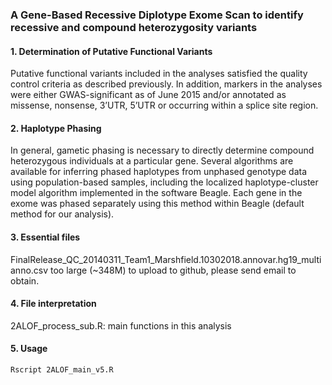 ### A Gene-Based Recessive Diplotype Exome Scan to identify recessive and compound heterozygosity variants
#### 1. Determination of Putative Functional Variants
Putative functional variants included in the analyses satisfied the quality control criteria as described previously. In addition, markers in the analyses were either GWAS-significant as of June 2015 and/or annotated as missense, nonsense, 3’UTR, 5’UTR or occurring within a splice site region.
#### 2. Haplotype Phasing
In general, gametic phasing is necessary to directly determine compound heterozygous individuals at a particular gene.  Several algorithms are available for inferring phased haplotypes from unphased genotype data using population-based samples, including the localized haplotype-cluster model algorithm implemented in the software Beagle. Each gene in the exome was phased separately using this method within Beagle (default method for our analysis).
#### 3. Essential files
FinalRelease_QC_20140311_Team1_Marshfield.10302018.annovar.hg19_multianno.csv too large (~348M) to upload to github, please send email to obtain.
#### 4. File interpretation
2ALOF_process_sub.R: main functions in this analysis
#### 5. Usage
```
Rscript 2ALOF_main_v5.R
```

